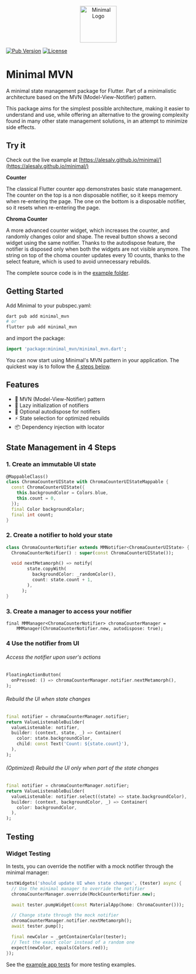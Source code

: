<p align="center">
  <img src="https://raw.githubusercontent.com/alesalv/minimal/main/example/assets/minimal.svg" width="100" alt="Minimal Logo">
</p>

[![Pub Version](https://img.shields.io/pub/v/minimal_mvn?label=minimal_mvn&labelColor=333940&logo=dart)](https://pub.dev/packages/minimal_mvn) [![License](https://img.shields.io/badge/License-BSD%203--Clause-blue.svg)](https://opensource.org/licenses/BSD-3-Clause)

# Minimal MVN

A minimal state management package for Flutter. Part of a minimalistic architecture based on the MVN (Model-View-Notifier) pattern.

This package aims for the simplest possible architecture, making it easier to understand and use, while offering an alternative to the growing complexity found in many other state management solutions, in an attempt to minimize side effects.

## Try it

Check out the live example at [https://alesalv.github.io/minimal/](https://alesalv.github.io/minimal/)

**Counter**

The classical Flutter counter app demonstrates basic state management. The counter on the top is a non disposable notifier, so it keeps memory when re-entering the page. The one on the bottom is a disposable notifier, so it resets when re-entering the page.

**Chroma Counter**

A more advanced counter widget, which increases the counter, and randomly changes color and shape. The reveal button shows a second widget using the same notifier. Thanks to the autodispose feature, the notifier is disposed only when both the widgets are not visible anymore. The string on top of the choma counter updates every 10 counts, thanks to the select feature, which is used to avoid unnecessary rebuilds.

The complete source code is in the [example folder](/example).

## Getting Started

Add Minimal to your pubspec.yaml:
```bash
dart pub add minimal_mvn
# or
flutter pub add minimal_mvn
```

and import the package:
```dart
import 'package:minimal_mvn/minimal_mvn.dart';
```

You can now start using Minimal's MVN pattern in your application. The quickest way is to follow the [4 steps below](#state-management-in-4-steps).

## Features

- 🎯 MVN (Model-View-Notifier) pattern
- 🚀 Lazy initialization of notifiers
- 🔄 Optional autodispose for notifiers
- ⚡ State selection for optimized rebuilds
- 📦 Dependency injection with locator

## State Management in 4 Steps

### 1. Create an immutable UI state

```dart
@MappableClass()
class ChromaCounterUIState with ChromaCounterUIStateMappable {
  const ChromaCounterUIState({
    this.backgroundColor = Colors.blue,
    this.count = 0,
  });
  final Color backgroundColor;
  final int count;
}
```

### 2. Create a notifier to hold your state

```dart
class ChromaCounterNotifier extends MMNotifier<ChromaCounterUIState> {
  ChromaCounterNotifier() : super(const ChromaCounterUIState());

  void nextMetamorph() => notify(
        state.copyWith(
          backgroundColor: _randomColor(),
          count: state.count + 1,
        ),
      );
}
```

### 3. Create a manager to access your notifier

```
final MMManager<ChromaCounterNotifier> chromaCounterManager =
    MMManager(ChromaCounterNotifier.new, autodispose: true);
```

### 4 Use the notifier from UI

###### Access the notifier upon user's actions

```dart
FloatingActionButton(
  onPressed: () => chromaCounterManager.notifier.nextMetamorph(),
);
```

###### Rebuild the UI when state changes

```dart
final notifier = chromaCounterManager.notifier;
return ValueListenableBuilder(
  valueListenable: notifier,
  builder: (context, state, _) => Container(
    color: state.backgroundColor,
    child: const Text('Count: ${state.count}'),
  ),
);
```

###### (Optimized) Rebuild the UI only when part of the state changes

```dart
final notifier = chromaCounterManager.notifier;
return ValueListenableBuilder(
  valueListenable: notifier.select((state) => state.backgroundColor),
  builder: (context, backgroundColor, _) => Container(
    color: backgroundColor,
  ),
);
```

## Testing

### Widget Testing

In tests, you can override the notifier with a mock notifier through the minimal manager:

```dart
testWidgets('should update UI when state changes', (tester) async {
  // Use the minimal manager to override the notifier
  chromaCounterManager.override(MockCounterNotifier.new);

  await tester.pumpWidget(const MaterialApp(home: ChromaCounter()));

  // Change state through the mock notifier
  chromaCounterManager.notifier.nextMetamorph();
  await tester.pump();

  final newColor = _getContainerColor(tester);
  // Test the exact color instead of a random one
  expect(newColor, equals(Colors.red));
});
```

See the [example app tests](/example/test) for more testing examples.
